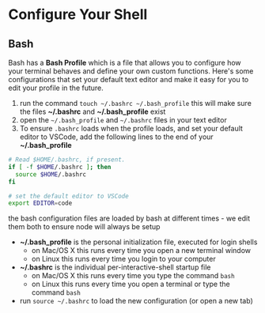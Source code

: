 # Configure Your Shell

## Bash

Bash has a **Bash Profile** which is a file that allows you to configure
how your terminal behaves and define your own custom functions. Here's
some configurations that set your default text editor and make it easy
for you to edit your profile in the future.

1. run the command `touch ~/.bashrc ~/.bash_profile`
   this will make sure the files **~/.bashrc** and **~/.bash_profile** exist
1. open the `~/.bash_profile` and `~/.bashrc` files in your text editor
1. To ensure `.bashrc` loads when the profile loads, and set your default editor to VSCode, add the following lines to
   the end of your **~/.bash_profile**

``` bash
# Read $HOME/.bashrc, if present.
if [ -f $HOME/.bashrc ]; then
  source $HOME/.bashrc
fi

# set the default editor to VSCode
export EDITOR=code

```

the bash configuration files are loaded by bash at different times - we edit them both to ensure node will always be setup

- **~/.bash_profile** is the personal initialization file, executed for login shells
  - on Mac/OS X this runs every time you open a new terminal window
  - on Linux this runs every time you login to your computer
- **~/.bashrc** is the individual per-interactive-shell startup file
  - on Mac/OS X this runs every time you type the command `bash`
  - on Linux this runs every time you open a terminal or type the command `bash`
- run `source ~/.bashrc` to load the new configuration (or open a new tab)
